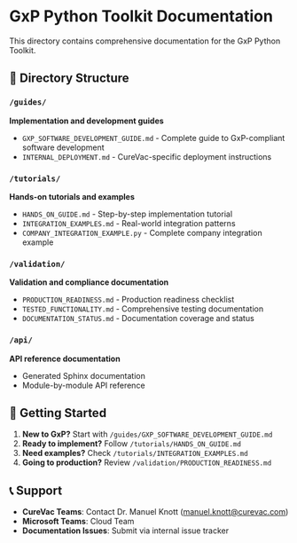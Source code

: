 # GxP Python Toolkit Documentation

This directory contains comprehensive documentation for the GxP Python Toolkit.

## 📁 Directory Structure

### `/guides/`
**Implementation and development guides**
- `GXP_SOFTWARE_DEVELOPMENT_GUIDE.md` - Complete guide to GxP-compliant software development
- `INTERNAL_DEPLOYMENT.md` - CureVac-specific deployment instructions

### `/tutorials/`
**Hands-on tutorials and examples**
- `HANDS_ON_GUIDE.md` - Step-by-step implementation tutorial
- `INTEGRATION_EXAMPLES.md` - Real-world integration patterns
- `COMPANY_INTEGRATION_EXAMPLE.py` - Complete company integration example

### `/validation/`
**Validation and compliance documentation**
- `PRODUCTION_READINESS.md` - Production readiness checklist
- `TESTED_FUNCTIONALITY.md` - Comprehensive testing documentation
- `DOCUMENTATION_STATUS.md` - Documentation coverage and status

### `/api/`
**API reference documentation**
- Generated Sphinx documentation
- Module-by-module API reference

## 🚀 Getting Started

1. **New to GxP?** Start with `/guides/GXP_SOFTWARE_DEVELOPMENT_GUIDE.md`
2. **Ready to implement?** Follow `/tutorials/HANDS_ON_GUIDE.md`
3. **Need examples?** Check `/tutorials/INTEGRATION_EXAMPLES.md`
4. **Going to production?** Review `/validation/PRODUCTION_READINESS.md`

## 📞 Support

- **CureVac Teams**: Contact Dr. Manuel Knott (manuel.knott@curevac.com)
- **Microsoft Teams**: Cloud Team
- **Documentation Issues**: Submit via internal issue tracker